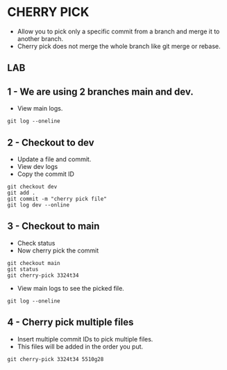 # CHERRY PICK
- Allow you to pick only a specific commit from a branch and merge it to another branch.
- Cherry pick does not merge the whole branch like git merge or rebase. 

## LAB
## 1 - We are using 2 branches main and dev.
- View main logs. 
```
git log --oneline
```
## 2 - Checkout to dev 
- Update a file and commit.
- View dev logs 
- Copy the commit ID 
```
git checkout dev
git add .
git commit -m "cherry pick file"
git log dev --online
```

## 3 - Checkout to main
- Check status
- Now cherry pick the commit
```
git checkout main
git status
git cherry-pick 3324t34
```
- View main logs to see the picked file.
```
git log --oneline
```

## 4 - Cherry pick multiple files
- Insert multiple commit IDs to pick multiple files.
- This files will be added in the order you put.
```
git cherry-pick 3324t34 5510g28
```
